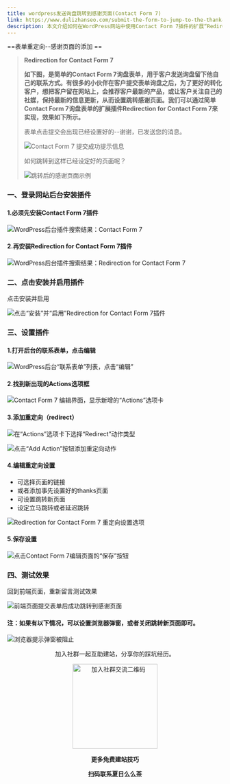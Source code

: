 ```yaml
---
title: wordpress发送询盘跳转到感谢页面(Contact Form 7)
link: https://www.dulizhanseo.com/submit-the-form-to-jump-to-the-thank-you-page
description: 本文介绍如何在WordPress网站中使用Contact Form 7插件的扩展“Redirection for Contact Form 7”，实现在用户提交询盘表单后自动跳转到预设的感谢页面。文章详细说明了插件的安装、启用、设置（添加重定向动作、选择页面、设置跳转方式）以及最终效果测试的步骤。
---
```


==表单重定向--感谢页面的添加 ==

> **Redirection for Contact Form 7**
>
> **如下图，是简单的Contact Form 7询盘表单，用于客户发送询盘留下他自己的联系方式。有很多的小伙伴在客户提交表单询盘之后，为了更好的转化客户，想把客户留在网站上，会推荐客户最新的产品，或让客户关注自己的社媒，保持最新的信息更新，从而设置跳转感谢页面。我们可以通过简单Contact Form 7询盘表单的扩展插件Redirection for Contact Form 7来实现，效果如下所示。**
>
> 表单点击提交会出现已经设置好的--谢谢，已发送您的消息。
>
> ![Contact Form 7 提交成功提示信息](https://cos.files.maozhishi.com/小书匠/1674965774528.png)
>
> 如何跳转到这样已经设定好的页面呢？
>
> ![跳转后的感谢页面示例](https://cos.files.maozhishi.com/小书匠/1674965774531.png)

### 一、登录网站后台安装插件 

#### 1.必须先安装Contact Form 7插件 

![WordPress后台插件搜索结果：Contact Form 7](https://cos.files.maozhishi.com/小书匠/1674965774532.png)

#### 2.再安装Redirection for Contact Form 7插件 

![WordPress后台插件搜索结果：Redirection for Contact Form 7](https://cos.files.maozhishi.com/小书匠/1674965774533.png)

### 二、点击安装并启用插件 

点击安装并启用

![点击“安装”并“启用”Redirection for Contact Form 7插件](https://cos.files.maozhishi.com/小书匠/1674965774534.png)

### 三、设置插件 

#### 1.打开后台的联系表单，点击编辑 

![WordPress后台“联系表单”列表，点击“编辑”](https://cos.files.maozhishi.com/小书匠/1674965774535.png)

#### 2.找到新出现的Actions选项框 

![Contact Form 7 编辑界面，显示新增的“Actions”选项卡](https://cos.files.maozhishi.com/小书匠/1674965774536.png)

#### 3.添加重定向（redirect） 

![在“Actions”选项卡下选择“Redirect”动作类型](https://cos.files.maozhishi.com/小书匠/1674965774537.png)

![点击“Add Action”按钮添加重定向动作](https://cos.files.maozhishi.com/小书匠/1674965774538.png)

#### 4.编辑重定向设置 

- 可选择页面的链接
- 或者添加事先设置好的thanks页面
- 可设置跳转新页面
- 设定立马跳转或者延迟跳转

![Redirection for Contact Form 7 重定向设置选项](https://cos.files.maozhishi.com/小书匠/1674965774539.png)

#### 5.保存设置 

![点击Contact Form 7编辑页面的“保存”按钮](https://cos.files.maozhishi.com/小书匠/1674965774540.png)

### 四、测试效果 

回到前端页面，重新留言测试效果

![前端页面提交表单后成功跳转到感谢页面](https://cos.files.maozhishi.com/小书匠/1674965774542.png)

#### 注：如果有以下情况，可以设置浏览器弹窗，或者关闭跳转新页面即可。 

![浏览器提示弹窗被阻止](https://cos.files.maozhishi.com/小书匠/1674965774541.png)

<p style="text-align: center;">加入社群一起互助建站，分享你的踩坑经历。</p>
<p style="text-align: center;"><img src="https://cos.files.maozhishi.com/public/attachments/lfx/1670844224159.png" width="198" alt="加入社群交流二维码" /></p>
<p style="text-align: center;"><strong>更多免费建站技巧</strong></p>
<p style="text-align: center;"><strong>扫码联系夏日么么茶</strong></p>
